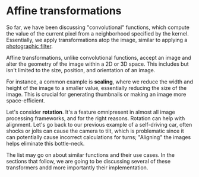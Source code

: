 # Affine transformations

So far, we have been discussing "convolutional" functions, which compute the value of the current pixel from a neighborhood specified by the kernel. Essentially, we apply transformations atop the image, similar to applying a [photographic filter](https://en.wikipedia.org/wiki/Photographic_filter).

Affine transformations, unlike convolutional functions, accept an image and alter the geometry of the image within a 2D or 3D space. This includes but isn't limited to the size, position, and orientation of an image.

For instance, a common example is **scaling**, where we reduce the width and height of the image to a smaller value, essentially reducing the size of the image. This is crucial for generating thumbnails or making an image more space-efficient. 

Let's consider **rotation**. It's a feature omnipresent in almost all image processing frameworks, and for the right reasons. Rotation can help with alignment. Let's go back to our previous example of a self-driving car, often shocks or jolts can cause the camera to tilt, which is problematic since it can potentially cause incorrect calculations for turns; "Aligning" the images helps eliminate this bottle-neck.

The list may go on about similar functions and their use cases. In the sections that follow, we are going to be discussing several of these transformers andd more importantly their implementation.
